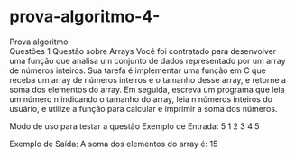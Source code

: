 # prova-algoritmo-4-
Prova algoritmo  
Questões 1
Questão sobre Arrays
Você foi contratado para desenvolver uma função que analisa um conjunto de dados representado por um array de números inteiros. Sua tarefa é implementar uma função em C que receba um array de números inteiros e o tamanho desse array, e retorne a soma dos elementos do array. Em seguida, escreva um programa que leia um número n indicando o tamanho do array, leia n números inteiros do usuário, e utilize a função para calcular e imprimir a soma dos números.

Modo de uso para testar a questão
Exemplo de Entrada:
5 1 2 3 4 5

Exemplo de Saída:
A soma dos elementos do array é: 15

